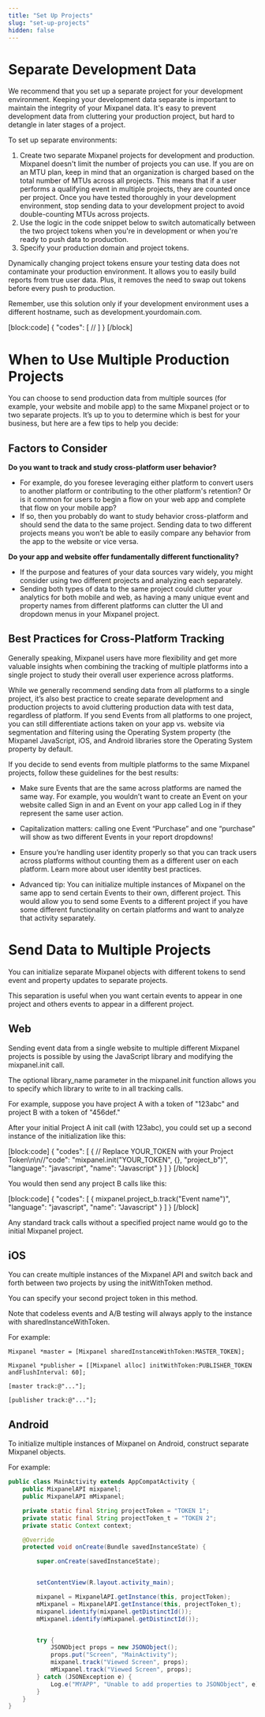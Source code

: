 ```yaml
---
title: "Set Up Projects"
slug: "set-up-projects"
hidden: false
---
```


# Separate Development Data

We recommend that you set up a separate project for your development environment. Keeping your development data separate is important to maintain the integrity of your Mixpanel data. It's easy to prevent development data from cluttering your production project, but hard to detangle in later stages of a project.

To set up separate environments:

1. Create two separate Mixpanel projects for development and production. Mixpanel doesn't limit the number of projects you can use. If you are on an MTU plan, keep in mind that an organization is charged based on the total number of MTUs across all projects. This means that if a user performs a qualifying event in multiple projects, they are counted once per project. Once you have tested thoroughly in your development environment, stop sending data to your development project to avoid double-counting MTUs across projects.
2. Use the logic in the code snippet below to switch automatically between the two project tokens when you're in development or when you're ready to push data to production.
3. Specify your production domain and project tokens. 

Dynamically changing project tokens ensure your testing data does not contaminate your production environment. It allows you to easily build reports from true user data. Plus, it removes the need to swap out tokens before every push to production. 

Remember, use this solution only if your development environment uses a different hostname, such as development.yourdomain.com.

[block:code]
{
  "codes": [
//
  ]
}
[/block]
 
 # When to Use Multiple Production Projects
 
You can choose to send production data from multiple sources (for example, your website and mobile app) to the same Mixpanel project or to two separate projects. It’s up to you to determine which is best for your business, but here are a few tips to help you decide:

## Factors to Consider

**Do you want to track and study cross-platform user behavior?**
 
- For example, do you foresee leveraging either platform to convert users to another platform or contributing to the other platform's retention? Or is it common for users to begin a flow on your web app and complete that flow on your mobile app?
- If so, then you probably do want to study behavior cross-platform and should send the data to the same project. Sending data to two different projects means you won’t be able to easily compare any behavior from the app to the website or vice versa.

**Do your app and website offer fundamentally different functionality?**
 
- If the purpose and features of your data sources vary widely, you might consider using two different projects and analyzing each separately.
- Sending both types of data to the same project could clutter your analytics for both mobile and web, as having a many unique event and property names from different platforms can clutter the UI and dropdown menus in your Mixpanel project.

## Best Practices for Cross-Platform Tracking

Generally speaking, Mixpanel users have more flexibility and get more valuable insights when combining the tracking of multiple platforms into a single project to study their overall user experience across platforms.

While we generally recommend sending data from all platforms to a single project, it’s also best practice to create separate development and production projects to avoid cluttering production data with test data, regardless of platform. If you send Events from all platforms to one project, you can still differentiate actions taken on your app vs. website via segmentation and filtering using the Operating System property (the Mixpanel JavaScript, iOS, and Android libraries store the Operating System property by default.

If you decide to send events from multiple platforms to the same Mixpanel projects, follow these guidelines for the best results:

- Make sure Events that are the same across platforms are named the same way. For example, you wouldn’t want to create an Event on your website called Sign in and an Event on your app called Log in if they represent the same user action.

- Capitalization matters: calling one Event “Purchase” and one “purchase” will show as two different Events in your report dropdowns!

- Ensure you’re handling user identity properly so that you can track users across platforms without counting them as a different user on each platform. Learn more about user identity best practices.

- Advanced tip: You can initialize multiple instances of Mixpanel on the same app to send certain Events to their own, different project. This would allow you to send some Events to a different project if you have some different functionality on certain platforms and want to analyze that activity separately.
 
 # Send Data to Multiple Projects

You can initialize separate Mixpanel objects with different tokens to send event and property updates to separate projects.

This separation is useful when you want certain events to appear in one project and others events to appear in a different project.

## Web

Sending event data from a single website to multiple different Mixpanel projects is possible by using the JavaScript library and modifying the mixpanel.init call.

The optional library_name parameter in the mixpanel.init function allows you to specify which library to write to in all tracking calls.

For example, suppose you have project A with a token of "123abc" and project B with a token of "456def."

After your initial Project A init call (with 123abc), you could set up a second instance of the initialization like this:

[block:code] { "codes": [ { // Replace YOUR_TOKEN with your Project Token\n\n//"code": "mixpanel.init("YOUR_TOKEN", {}, "project_b")", "language": "javascript", "name": "Javascript" } ] } [/block]

You would then send any project B calls like this:

[block:code] { "codes": [ { mixpanel.project_b.track("Event name")", "language": "javascript", "name": "Javascript" } ] } [/block]

Any standard track calls without a specified project name would go to the initial Mixpanel project.

## iOS 

You can create multiple instances of the Mixpanel API and switch back and forth between two projects by using the initWithToken method.

You can specify your second project token in this method.

Note that codeless events and A/B testing will always apply to the instance with sharedInstanceWithToken.

For example:

```objc
Mixpanel *master = [Mixpanel sharedInstanceWithToken:MASTER_TOKEN];

Mixpanel *publisher = [[Mixpanel alloc] initWithToken:PUBLISHER_TOKEN andFlushInterval: 60];

[master track:@"..."];

[publisher track:@"..."];
```

## Android

To initialize multiple instances of Mixpanel on Android, construct separate Mixpanel objects.

For example:

```java
public class MainActivity extends AppCompatActivity {
    public MixpanelAPI mixpanel;
    public MixpanelAPI mMixpanel;

    private static final String projectToken = "TOKEN 1";
    private static final String projectToken_t = "TOKEN 2";
    private static Context context;

    @Override
    protected void onCreate(Bundle savedInstanceState) {

        super.onCreate(savedInstanceState);


        setContentView(R.layout.activity_main);

        mixpanel = MixpanelAPI.getInstance(this, projectToken);
        mMixpanel = MixpanelAPI.getInstance(this, projectToken_t);
        mixpanel.identify(mixpanel.getDistinctId());
        mMixpanel.identify(mMixpanel.getDistinctId());


        try {
            JSONObject props = new JSONObject();
            props.put("Screen", "MainActivity");
            mixpanel.track("Viewed Screen", props);
            mMixpanel.track("Viewed Screen", props);
        } catch (JSONException e) {
            Log.e("MYAPP", "Unable to add properties to JSONObject", e);
        }
    }
}
```
